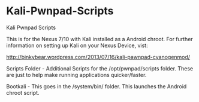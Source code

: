 Kali-Pwnpad-Scripts
===================

Kali Pwnpad Scripts


This is for the Nexus 7/10 with Kali installed as a Android chroot.  For further information on setting up Kali on your
Nexus Device, vist:

http://binkybear.wordpress.com/2013/07/16/kali-pawnpad-cyanogenmod/

Scripts Folder - Additional Scripts for the /opt/pwnpad/scripts folder.  These are just to help make running applications
quicker/faster.

Bootkali - This goes in the /system/bin/ folder.  This launches the Android chroot script.
